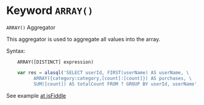 # Keyword `ARRAY()`

`ARRAY()` Aggregator

This aggregator is used to aggregate all values into the array.

Syntax:
```
    ARRAY([DISTINCT] expression)
```

```js
    var res = alasql('SELECT userId, FIRST(userName) AS userName, \
          ARRAY({category:category,[count]:[count]}) AS purchases, \
          SUM([count]) AS totalCount FROM ? GROUP BY userId, userName',[data]);
```

See example [at jsFiddle](http://jsfiddle.net/agershun/5rte00j6/7/)